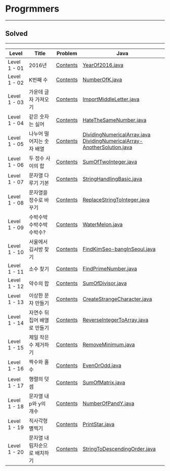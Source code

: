 # Progrmmers
<hr>

## Solved
<hr>

Level | Title | Problem | Java
------ | -------------------- | -------- |------ | 
Level 1 - 01 | 2016년                      | [Contents](https://programmers.co.kr/learn/courses/30/lessons/12901)               |  [YearOf2016.java](https://github.com/Donghyeon0915/Algorithm/blob/master/Programmers/Level%201/2016%EB%85%84/Year%20Of%202016.java)
Level 1 - 02| K번째 수                    | [Contents](https://programmers.co.kr/learn/courses/30/lessons/42748)              |[NumberOfK.java](https://github.com/Donghyeon0915/Algorithm/blob/master/Programmers/Level%201/K%EB%B2%88%EC%A7%B8%EC%88%98/Number%20of%20K.java)
Level 1 - 03| 가운데 글자 가져오기 | [Contents](https://programmers.co.kr/learn/courses/30/lessons/12903)              | [ImportMiddleLetter.java](https://github.com/Donghyeon0915/Algorithm/blob/master/Programmers/Level%201/%EA%B0%80%EC%9A%B4%EB%8D%B0%20%EA%B8%80%EC%9E%90%20%EA%B0%80%EC%A0%B8%EC%98%A4%EA%B8%B0/Import%20Middle%20Letter.java)
Level 1 - 04| 같은 숫자는 싫어          | [Contents](https://programmers.co.kr/learn/courses/30/lessons/12906)              |  [HateTheSameNumber.java](https://github.com/Donghyeon0915/Algorithm/blob/master/Programmers/Level%201/%EA%B0%99%EC%9D%80%20%EC%88%AB%EC%9E%90%EB%8A%94%20%EC%8B%AB%EC%96%B4/HateTheSameNumber.java)
Level 1 - 05| 나누어 떨어지는 숫자 배열 | [Contents](https://programmers.co.kr/learn/courses/30/lessons/12910)          | [DividingNumericalArray.java](https://github.com/Donghyeon0915/Algorithm/blob/master/Programmers/Level%201/%EB%82%98%EB%88%84%EC%96%B4%20%EB%96%A8%EC%96%B4%EC%A7%80%EB%8A%94%20%EC%88%AB%EC%9E%90%20%EB%B0%B0%EC%97%B4/DividingNumericalArray.java) <br> [DividingNumericalArray-AnotherSolution.java](https://github.com/Donghyeon0915/Algorithm/blob/master/Programmers/Level%201/%EB%82%98%EB%88%84%EC%96%B4%20%EB%96%A8%EC%96%B4%EC%A7%80%EB%8A%94%20%EC%88%AB%EC%9E%90%20%EB%B0%B0%EC%97%B4/DividingNumericalArray-another%20solution.java)
Level 1 - 06| 두 정수 사이의 합 | [Contents](https://programmers.co.kr/learn/courses/30/lessons/12912)             | [SumOfTwoInteger.java](https://github.com/Donghyeon0915/Algorithm/blob/master/Programmers/Level%201/%EB%91%90%20%EC%A0%95%EC%88%98%20%EC%82%AC%EC%9D%B4%EC%9D%98%20%ED%95%A9/SumOfTwoInteger.java)
Level 1 - 07| 문자열 다루기 기본 | [Contents](https://programmers.co.kr/learn/courses/30/lessons/12918)           | [StringHandlingBasic.java](https://github.com/Donghyeon0915/Algorithm/blob/master/Programmers/Level%201/%EB%AC%B8%EC%9E%90%EC%97%B4%20%EB%8B%A4%EB%A3%A8%EA%B8%B0%20%EA%B8%B0%EB%B3%B8/String%20Handling%20Basics.java)
Level 1 - 08| 문자열을 정수로 바꾸기 | [Contents](https://programmers.co.kr/learn/courses/30/lessons/12925) | [ReplaceStringToInteger.java](https://github.com/Donghyeon0915/Algorithm/blob/master/Programmers/Level%201/%EB%AC%B8%EC%9E%90%EC%97%B4%EC%9D%84%20%EC%A0%95%EC%88%98%EB%A1%9C%20%EB%B0%94%EA%BE%B8%EA%B8%B0/ReplaceStringTointeger.java)
Level 1 - 09| 수박수박수박수박수박수? | [Contents](https://programmers.co.kr/learn/courses/30/lessons/12925) | [WaterMelon.java](https://github.com/Donghyeon0915/Algorithm/blob/master/Programmers/Level%201/%EC%88%98%EB%B0%95%EC%88%98%EB%B0%95%EC%88%98%EB%B0%95%EC%88%98%EB%B0%95%EC%88%98%EB%B0%95%EC%88%98%3F/WaterMelon.java)
Level 1 - 10| 서울에서 김서방 찾기 | [Contents](https://programmers.co.kr/learn/courses/30/lessons/12919) | [FindKimSeo-bangInSeoul.java](https://github.com/Donghyeon0915/Algorithm/blob/master/Programmers/Level%201/%EC%84%9C%EC%9A%B8%EC%97%90%EC%84%9C%20%EA%B9%80%EC%84%9C%EB%B0%A9%20%EC%B0%BE%EA%B8%B0/FindKimSeo-bangInSeoul.java)
Level 1 - 11| 소수 찾기 | [Contents](https://programmers.co.kr/learn/courses/30/lessons/12921) | [FindPrimeNumber.java](https://github.com/Donghyeon0915/Algorithm/blob/master/Programmers/Level%201/%EC%86%8C%EC%88%98%20%EC%B0%BE%EA%B8%B0/FindPrimeNumber.java)
Level 1 - 12| 약수의 합 | [Contents](https://programmers.co.kr/learn/courses/30/lessons/12928) | [SumOfDivisor.java](https://github.com/Donghyeon0915/Algorithm/blob/master/Programmers/Level%201/%EC%95%BD%EC%88%98%EC%9D%98%20%ED%95%A9/SumOfDivisor.java)
Level 1 - 13| 이상한 문자 만들기 | [Contents](https://programmers.co.kr/learn/courses/30/lessons/12930) | [CreateStrangeCharacter.java](https://github.com/Donghyeon0915/Algorithm/blob/master/Programmers/Level%201/%EC%9D%B4%EC%83%81%ED%95%9C%20%EB%AC%B8%EC%9E%90%20%EB%A7%8C%EB%93%A4%EA%B8%B0/CreateStrangeCharacter.java)
Level 1 - 14| 자연수 뒤집어 배열로 만들기 | [Contents](https://programmers.co.kr/learn/courses/30/lessons/12932) | [ReverseIntegerToArray.java](https://github.com/Donghyeon0915/Algorithm/blob/master/Programmers/Level%201/%EC%9E%90%EC%97%B0%EC%88%98%20%EB%92%A4%EC%A7%91%EC%96%B4%20%EB%B0%B0%EC%97%B4%EB%A1%9C%20%EB%A7%8C%EB%93%A4%EA%B8%B0/ReverseIntegerToArray.java)
Level 1 - 15| 제일 작은 수 제거하기 | [Contents](https://programmers.co.kr/learn/courses/30/lessons/12935) | [RemoveMinimum.java](https://github.com/Donghyeon0915/Algorithm/blob/master/Programmers/Level%201/%EC%A0%9C%EC%9D%BC%20%EC%9E%91%EC%9D%80%20%EC%88%98%20%EC%A0%9C%EA%B1%B0%ED%95%98%EA%B8%B0/RemoveMinimum.java)
Level 1 - 16 | 짝수와 홀수 | [Contents](https://programmers.co.kr/learn/courses/30/lessons/12937) | [EvenOrOdd.java](https://github.com/Donghyeon0915/Algorithm/blob/master/Programmers/Level%201/%EC%A7%9D%EC%88%98%EC%99%80%20%ED%99%80%EC%88%98/EvenOrOdd.java)
Level 1 - 17 | 행렬의 덧셈 | [Contents](https://programmers.co.kr/learn/courses/30/lessons/12950) | [SumOfMatrix.java](https://github.com/Donghyeon0915/Algorithm/blob/master/Programmers/Level%201/%ED%96%89%EB%A0%AC%EC%9D%98%20%EB%8D%A7%EC%85%88/SumOfMatrix.java)
Level 1 - 18 | 문자열 내 p와 y의 개수 | [Contents](https://programmers.co.kr/learn/courses/30/lessons/12916) | [NumberOfPandY.java](https://github.com/Donghyeon0915/Algorithm/blob/master/Programmers/Level%201/%EB%AC%B8%EC%9E%90%EC%97%B4%20%EB%82%B4%20p%EC%99%80%20y%EC%9D%98%20%EA%B0%9C%EC%88%98/NumberOfPandY.java)
Level 1 - 19 | 직사각형 별찍기 | [Contents](https://programmers.co.kr/learn/courses/30/lessons/12969) | [PrintStar.java](https://github.com/Donghyeon0915/Algorithm/blob/master/Programmers/Level%201/%EC%A7%81%EC%82%AC%EA%B0%81%ED%98%95%20%EB%B3%84%EC%B0%8D%EA%B8%B0/PrintStar.java)
Level 1 - 20 | 문자열 내림차순으로 배치하기 | [Contents](https://programmers.co.kr/learn/courses/30/lessons/12917) | [StringToDescendingOrder.java](https://github.com/Donghyeon0915/Algorithm/blob/master/Programmers/Level%201/%EB%AC%B8%EC%9E%90%EC%97%B4%20%EB%82%B4%EB%A6%BC%EC%B0%A8%EC%88%9C%EC%9C%BC%EB%A1%9C%20%EB%B0%B0%EC%B9%98%ED%95%98%EA%B8%B0/StringToDescendingOrder.java)
